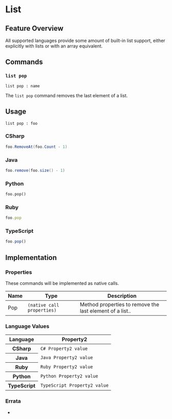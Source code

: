 # List

## Feature Overview

All supported languages provide some amount of built-in list support, either explicitly with lists or with an array equivalent.


## Commands

### `list pop`

`list pop : name`

The `list pop` command removes the last element of a list.

## Usage

```gls
list pop : foo
```

### CSharp

```csharp
foo.RemoveAt(foo.Count - 1)
```

### Java

```java
foo.remove(foo.size() - 1)
```

### Python

```python
foo.pop()
```

### Ruby

```ruby
foo.pop
```

### TypeScript

```typescript
foo.pop()
```

## Implementation

### Properties

These commands will be implemented as native calls.

<table>
    <thead>
        <th>Name</th>
        <th>Type</th>
        <th>Description</th>
    </thead>
    <tbody>
        <tr>
            <td>Pop</td>
            <td><code>(native call properties)</code></td>
            <td>Method properties to remove the last element of a list..</td>
        </tr>
    </tbody>
</table>

### Language Values

<table>
    <thead>
        <th>Language</th>
        <th>Property2</th>
    </thead>
    <tbody>
        <tr>
            <th>CSharp</th>
            <td><code>C# Property2 value</code></td>
        </tr>
        <tr>
            <th>Java</th>
            <td><code>Java Property2 value</code></td>
        </tr>
        <tr>
            <th>Ruby</th>
            <td><code>Ruby Property2 value</code></td>
        </tr>
        <tr>
            <th>Python</th>
            <td><code>Python Property2 value</code></td>
        </tr>
        <tr>
            <th>TypeScript</th>
            <td><code>TypeScript Property2 value</code></td>
        </tr>
    </tbody>
</table>

### Errata

*
